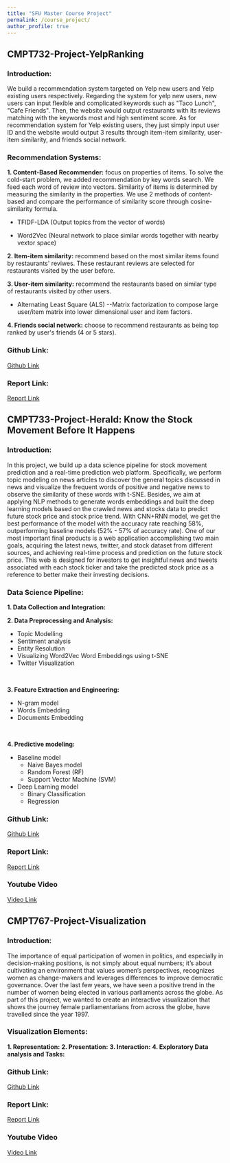 ```yaml
---
title: "SFU Master Course Project"
permalink: /course_project/
author_profile: true
---
```


## CMPT732-Project-YelpRanking
### Introduction:
We build a recommendation system targeted on Yelp new users and Yelp existing users respectively. Regarding the system for yelp new users, new users can input flexible and complicated
keywords such as "Taco Lunch", "Cafe Friends". Then, the website would output restaurants with its reviews matching with the keywords most and high sentiment score.
As for recommendation system for Yelp existing users, they just simply input user ID and the website would output 3 results through item-item similarity, user-item similarity, and friends
social network.

### Recommendation Systems:
**1. Content-Based Recommender:** focus on properties of items. To solve the cold-start problem, we added recommendation by key words search. We feed each word of review into vectors.
    Similarity of items is determined by measuring the similarity in the properties. We use 2 methods of content-based and compare the performance of similarity score through cosine-similarity formula.  <br>
* TFIDF-LDA  (Output topics from the vector of words)
- Word2Vec (Neural network to place similar words together with nearby vextor space)

**2. Item-item similarity:** recommend based on the most similar items found by restaurants' reviwes. These restaurant reviews are selected for restaurants visited by the user before. <br>

**3. User-item similarity:** recommend the restaurants based on similar type of restaurants visited by other users.
* Alternating Least Square (ALS) --Matrix factorization to compose large user/item matrix into lower dimensional user and item factors.

**4. Friends social network:** choose to recommend restaurants as being top ranked by user's friends (4 or 5 stars).

### Github Link:
[Github Link](https://github.com/denisechendd/course_project/tree/master/yelp_recommend)

### Report Link:
[Report Link](https://github.com/denisechendd/course_project/blob/master/yelp_recommend/Yelp_Project_Final_Report.pdf)


## CMPT733-Project-Herald: Know the Stock Movement Before It Happens
### Introduction:
In this project, we build up a data science pipeline for stock movement prediction and a real-time prediction web platform.
Specifically, we perform topic modeling on news articles to discover the general topics discussed in news and visualize the frequent words of positive and negative news to observe the similarity of these words with t-SNE.  Besides, we aim at applying NLP methods to generate words embeddings and built the deep learning models based on the crawled news and stocks data to predict future stock price and stock price trend. With CNN+RNN model, we get the best performance of the model with the accuracy rate reaching 58%, outperforming baseline models (52% - 57% of accuracy rate). One of our most important final products is a web application accomplishing two main goals, acquiring the latest news, twitter, and stock dataset from different sources, and achieving real-time process and prediction on the future stock price. This web is designed for investors to get insightful news and tweets associated with each stock ticker and take the predicted stock price as a reference to better make their investing decisions.

### Data Science Pipeline:
**1. Data Collection and Integration:**

**2. Data Preprocessing and Analysis:**
- Topic Modelling
- Sentiment analysis
- Entity Resolution
- Visualizing Word2Vec Word Embeddings using t-SNE
- Twitter Visualization
 <br>

**3. Feature Extraction and Engineering:**
- N-gram model
- Words Embedding
- Documents Embedding
 <br>

**4. Predictive modeling:**
- Baseline model
  - Naive Bayes model
  - Random Forest (RF)
  - Support Vector Machine (SVM)
- Deep Learning model
  - Binary Classification
  - Regression

### Github Link:
[Github Link](https://github.com/denisechendd/course_project/tree/master/StockPredict)

### Report Link:
[Report Link](https://github.com/denisechendd/course_project/blob/master/StockPredict/report.pdf)

### Youtube Video
[Video Link](https://youtu.be/b5wkez0ENVk)

## CMPT767-Project-Visualization
### Introduction:
The importance of equal participation of women in politics, and especially in decision-making positions, is not simply about equal numbers; it’s about cultivating an environment that values women’s perspectives, recognizes women as change-makers and leverages differences to improve democratic governance. Over the last few years, we have seen a positive trend in the number of women being elected in various parliaments across the globe. As part of this project, we wanted to create an interactive visualization that shows the journey female parliamentarians from across the globe, have travelled since the year 1997.

### Visualization Elements:
**1. Representation:**
**2. Presentation:**
**3. Interaction:**
**4. Exploratory Data analysis and Tasks:**

### Github Link:
[Github Link](https://github.com/denisechendd/course_project/tree/master/Visualization)

### Report Link:
[Report Link](https://github.com/denisechendd/course_project/blob/master/Visualization/CMPT%20767%20%E2%80%93%20Visualization%20Report.pdf)

### Youtube Video
[Video Link](https://youtu.be/L3XZHmBvLTw)
